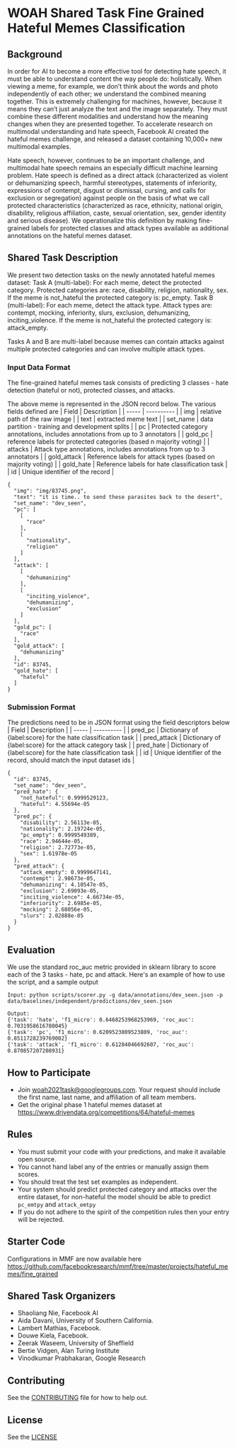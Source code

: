 # WOAH Shared Task Fine Grained Hateful Memes Classification

## Background

In order for AI to become a more effective tool for detecting hate speech, it must be able to understand content the way people do: holistically. When viewing a meme, for example, we don’t think about the words and photo independently of each other; we understand the combined meaning together. This is extremely challenging for machines, however, because it means they can’t just analyze the text and the image separately. They must combine these different modalities and understand how the meaning changes when they are presented together. To accelerate research on multimodal understanding and hate speech, Facebook AI created the hateful memes challenge, and released a dataset containing 10,000+ new multimodal examples.

Hate speech, however, continues to be an important challenge, and multimodal hate speech remains an especially difficult machine learning problem. Hate speech is defined as a direct attack (characterized as violent or dehumanizing speech, harmful stereotypes, statements of inferiority, expressions of contempt, disgust or dismissal, cursing, and calls for exclusion or segregation) against people on the basis of what we call protected characteristics (characterized as race, ethnicity, national origin, disability, religious affiliation, caste, sexual orientation, sex, gender identity and serious disease). We operationalize this definition by making fine-grained labels for protected classes and attack types available as additional annotations on the hateful memes dataset. 



## Shared Task Description
We present two detection tasks on the newly annotated hateful memes dataset: 
Task A (multi-label): For each meme, detect the protected category. Protected categories are: race, disability, religion, nationality, sex. If the meme is not_hateful the protected category is: pc_empty.
Task B (multi-label): For each meme, detect the attack type. Attack types are: contempt, mocking, inferiority, slurs, exclusion, dehumanizing, inciting_violence. If the meme is not_hateful the protected category is: attack_empty.

Tasks A and B are multi-label because memes can contain attacks against multiple protected categories and can involve multiple attack types. 

### Input Data Format
The fine-grained hateful memes task consists of predicting 3 classes - hate detection (hateful or not), protected classes, and attacks.

The above meme is represented in the JSON record below. The various fields defined are
| Field | Description |
| -----  | ---------- |
| img | relative path of the raw image |
| text | extracted meme text |
| set_name | data partition - training and development splits |
| pc | Protected category annotations, includes annotations from up to 3 annotators |
| gold_pc | reference labels for protected categories (based n majority voting) | 
| attacks | Attack type annotations, includes annotations  from up to 3 annotators |
| gold_attack | Reference labels for attack types (based on majority voting) |
| gold_hate | Reference labels for hate classification task |
| id | Unique identifier of the record |

```
{
  "img": "img/83745.png",
  "text": "it is time.. to send these parasites back to the desert",
  "set_name": "dev_seen",
  "pc": [
    [
      "race"
    ],
    [
      "nationality",
      "religion"
    ]
  ],
  "attack": [
    [
      "dehumanizing"
    ],
    [
      "inciting_violence",
      "dehumanizing",
      "exclusion"
    ]
  ],
  "gold_pc": [
    "race"
  ],
  "gold_attack": [
    "dehumanizing"
  ],
  "id": 83745,
  "gold_hate": [
    "hateful"
  ]
}
```

### Submission Format
The predictions need to be in JSON format using the field descriptors below
| Field | Description |
| -----  | ---------- |
| pred_pc | Dictionary of {label:score} for the hate classification task | 
| pred_attack | Dictionary of {label:score} for the attack category task |
| pred_hate | Dictionary of {label:score} for the hate classification task |
| id | Unique identifier of the record, should match the input dataset ids |

```
{
  "id": 83745,
  "set_name": "dev_seen",
  "pred_hate": {
    "not_hateful": 0.9999529123,
    "hateful": 4.55694e-05
  },
  "pred_pc": {
    "disability": 2.56113e-05,
    "nationality": 2.19724e-05,
    "pc_empty": 0.9999549389,
    "race": 2.94644e-05,
    "religion": 2.72773e-05,
    "sex": 1.61978e-05
  },
  "pred_attack": {
    "attack_empty": 0.9999647141,
    "contempt": 2.98673e-05,
    "dehumanizing": 4.10547e-05,
    "exclusion": 2.69093e-05,
    "inciting_violence": 4.66734e-05,
    "inferiority": 2.6985e-05,
    "mocking": 2.68056e-05,
    "slurs": 2.02888e-05
  }
}
```

## Evaluation

We use the standard roc_auc metric provided in sklearn library to score each of the 3 tasks - hate, pc and attack. Here's an example of how to use the script, and a sample output
```
Input: python scripts/scorer.py -g data/annotations/dev_seen.json -p data/baselines/independent/predictions/dev_seen.json

Output:
{'task': 'hate', 'f1_micro': 0.6468253968253969, 'roc_auc': 0.7031958616780045}
{'task': 'pc', 'f1_micro': 0.6209523809523809, 'roc_auc': 0.8511728239769002}
{'task': 'attack', 'f1_micro': 0.61284046692607, 'roc_auc': 0.870857207208931}
```

## How to Participate
* Join woah2021task@googlegroups.com. Your request should include the first name, last name, and affiliation of all team members.
* Get the original phase 1 hateful memes dataset at https://www.drivendata.org/competitions/64/hateful-memes

## Rules
* You must submit your code with your predictions, and make it available open source. 
* You cannot hand label any of the entries or manually assign them scores. 
* You should treat the test set examples as independent.
* Your system should predict protected category and attacks over the entire dataset, for non-hateful the model should be able to predict `pc_emtpy` and `attack_emtpy`
* If you do not adhere to the spirit of the competition rules then your entry will be rejected.

## Starter Code
Configurations in MMF are now available here https://github.com/facebookresearch/mmf/tree/master/projects/hateful_memes/fine_grained


## Shared Task Organizers
* Shaoliang Nie, Facebook AI
* Aida Davani, University of Southern California.
* Lambert Mathias, Facebook.
* Douwe Kiela, Facebook.
* Zeerak Waseem, University of Sheffield
* Bertie Vidgen, Alan Turing Institute
* Vinodkumar Prabhakaran, Google Research

## Contributing
See the [CONTRIBUTING](CONTRIBUTING.md) file for how to help out.

## License
See the [LICENSE](LICENSE)

